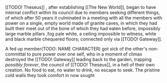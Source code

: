 [[TODO! Theseus]] , after establishing [[The New World]], began to have internal conflict within its council due to members seeking different things, of which after 50 years it culminated in a meeting with all the members with power on a single, empty world made of granite caves, in which they had built their meet out of the bone of which they had eaten before, impossibly large marble pillars ,fog pale white, a ceiling impossible to witness, white and black marble chequered floors; connected only via [[TODO! Gateway]].


A fed up member(TODO: NAME CHARACTER) got sick of the other's non-committal to pure power over one self, who in a moment of climax destroyed the [[TODO! Gateway]] leading back to the garden, trapping *possibly forever*, the council of [[TODO! Theseus]], in a hell of their own creation. No food to eat, no water to drink, no escape to seek. The pristine cold walls they took comfort in now sought 